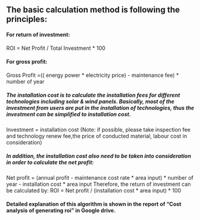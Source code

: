 
## The basic calculation method is following the principles: 
#### For return of investment:
ROI = Net Profit / Total Investment * 100
#### For gross profit: 
Gross Profit =(( energy power * electricity price) - maintenance fee) * number of year

##### The installation cost is to calculate the installation fees for different technologies including solar & wind panels. Basically, most of the investment from users are put in the installation of technologies, thus the investment can be simplified to installation cost. 
Investment = installation cost
(Note: if possible, please take inspection fee and technology renew fee,the price of conducted material, labour cost in consideration)

##### In addition, the installation cost also need to be taken into consideration in order to calculate the net profit: 

Net profit = (annual profit - maintenance cost rate * area input) * number of year - installation cost * area input
Therefore, the return of investment can be calculated by:
ROI  = Net profit / (installation cost * area input) * 100

#### Detailed explanation of this algorithm is shown in the report of “Cost analysis of generating roi”  in Google drive. 
